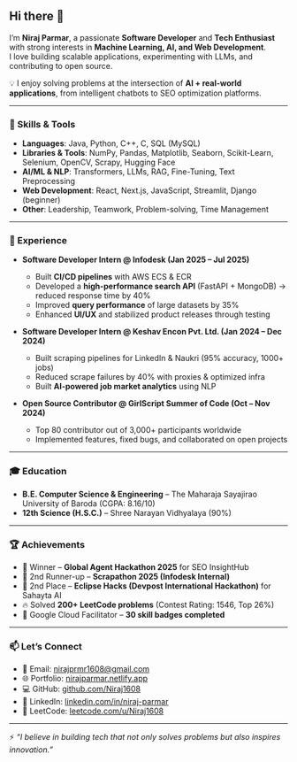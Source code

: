 ## Hi there 👋

I’m **Niraj Parmar**, a passionate **Software Developer** and **Tech Enthusiast** with strong interests in **Machine Learning, AI, and Web Development**.  
I love building scalable applications, experimenting with LLMs, and contributing to open source.  

💡 I enjoy solving problems at the intersection of **AI + real-world applications**, from intelligent chatbots to SEO optimization platforms.  

---

### 🚀 Skills & Tools
- **Languages**: Java, Python, C++, C, SQL (MySQL)  
- **Libraries & Tools**: NumPy, Pandas, Matplotlib, Seaborn, Scikit-Learn, Selenium, OpenCV, Scrapy, Hugging Face  
- **AI/ML & NLP**: Transformers, LLMs, RAG, Fine-Tuning, Text Preprocessing  
- **Web Development**: React, Next.js, JavaScript, Streamlit, Django (beginner)  
- **Other**: Leadership, Teamwork, Problem-solving, Time Management  

---

### 💼 Experience
- **Software Developer Intern @ Infodesk (Jan 2025 – Jul 2025)**  
  - Built **CI/CD pipelines** with AWS ECS & ECR  
  - Developed a **high-performance search API** (FastAPI + MongoDB) → reduced response time by 40%  
  - Improved **query performance** of large datasets by 35%  
  - Enhanced **UI/UX** and stabilized product releases through testing  

- **Software Developer Intern @ Keshav Encon Pvt. Ltd. (Jan 2024 – Dec 2024)**  
  - Built scraping pipelines for LinkedIn & Naukri (95% accuracy, 1000+ jobs)  
  - Reduced scrape failures by 40% with proxies & optimized infra  
  - Built **AI-powered job market analytics** using NLP  

- **Open Source Contributor @ GirlScript Summer of Code (Oct – Nov 2024)**  
  - Top 80 contributor out of 3,000+ participants worldwide  
  - Implemented features, fixed bugs, and collaborated on open projects  

---

### 🎓 Education
- **B.E. Computer Science & Engineering** – The Maharaja Sayajirao University of Baroda (CGPA: 8.16/10)  
- **12th Science (H.S.C.)** – Shree Narayan Vidhyalaya (90%)  

---

### 🏆 Achievements
- 🥇 Winner – **Global Agent Hackathon 2025** for SEO InsightHub  
- 🥈 2nd Runner-up – **Scrapathon 2025 (Infodesk Internal)**  
- 🥈 2nd Place – **Eclipse Hacks (Devpost International Hackathon)** for Sahayta AI  
- 🔥 Solved **200+ LeetCode problems** (Contest Rating: 1546, Top 26%)  
- 🌟 Google Cloud Facilitator – **30 skill badges completed**  

---

### 📫 Let’s Connect
- 📧 Email: [nirajprmr1608@gmail.com](mailto:nirajprmr1608@gmail.com)  
- 🌐 Portfolio: [nirajparmar.netlify.app](https://nirajparmar.netlify.app)  
- 💻 GitHub: [github.com/Niraj1608](https://github.com/Niraj1608)  
- 🔗 LinkedIn: [linkedin.com/in/niraj-parmar](https://www.linkedin.com/in/niraj-parmar-531b5523a/)  
- 🧩 LeetCode: [leetcode.com/u/Niraj1608](https://leetcode.com/u/Niraj1608)  

---

⚡ *“I believe in building tech that not only solves problems but also inspires innovation.”*
